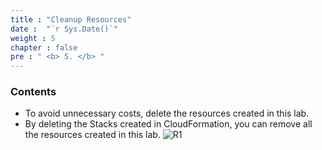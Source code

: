 ```yaml
---
title : "Cleanup Resources"
date :  "`r Sys.Date()`" 
weight : 5
chapter : false
pre : " <b> 5. </b> "
---
```

### Contents
- To avoid unnecessary costs, delete the resources created in this lab.
- By deleting the Stacks created in CloudFormation, you can remove all the resources created in this lab.
![R1](/images/1/R1.png)